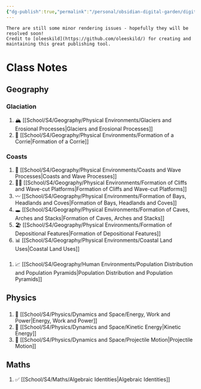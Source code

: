 ```yaml
---
{"dg-publish":true,"permalink":"/personal/obsidian-digital-garden/digital-garden-homepage/","tags":"gardenEntry"}
---
```


```ad-warning
There are still some minor rendering issues - hopefully they will be resolved soon!
Credit to [oleeskild](https://github.com/oleeskild/) for creating and maintaining this great publishing tool.
```

# Class Notes
## Geography

<div class="transclusion internal-embed is-loaded"><div class="markdown-embed">

<div class="markdown-embed-title">



</div>


### Glaciation
1. 🏔️ [[School/S4/Geography/Physical Environments/Glaciers and Erosional Processes|Glaciers and Erosional Processes]]
2. 💺 [[School/S4/Geography/Physical Environments/Formation of a Corrie|Formation of a Corrie]]

### Coasts
1. 🌊 [[School/S4/Geography/Physical Environments/Coasts and Wave Processes|Coasts and Wave Processes]]
2. 🧗‍♀️ [[School/S4/Geography/Physical Environments/Formation of Cliffs and Wave-cut Platforms|Formation of Cliffs and Wave-cut Platforms]]
3. 〰️ [[School/S4/Geography/Physical Environments/Formation of Bays, Headlands and Coves|Formation of Bays, Headlands and Coves]]
4. 🕳️ [[School/S4/Geography/Physical Environments/Formation of Caves, Arches and Stacks|Formation of Caves, Arches and Stacks]]
5. 🏖️ [[School/S4/Geography/Physical Environments/Formation of Depositional Features|Formation of Depositional Features]]
6. 📊 [[School/S4/Geography/Physical Environments/Coastal Land Uses|Coastal Land Uses]]

</div></div>



<div class="transclusion internal-embed is-loaded"><div class="markdown-embed">

<div class="markdown-embed-title">

 ###


</div>


1. 📈 [[School/S4/Geography/Human Environments/Population Distribution and Population Pyramids|Population Distribution and Population Pyramids]]

</div></div>


## Physics

<div class="transclusion internal-embed is-loaded"><div class="markdown-embed">

<div class="markdown-embed-title">

 ###


</div>


1. 💪 [[School/S4/Physics/Dynamics and Space/Energy, Work and Power|Energy, Work and Power]]
2. 💨 [[School/S4/Physics/Dynamics and Space/Kinetic Energy|Kinetic Energy]]
3. 🏹 [[School/S4/Physics/Dynamics and Space/Projectile Motion|Projectile Motion]]

</div></div>


## Maths

<div class="transclusion internal-embed is-loaded"><div class="markdown-embed">

<div class="markdown-embed-title">



</div>


1. ✅ [[School/S4/Maths/Algebraic Identities|Algebraic Identities]]

</div></div>

